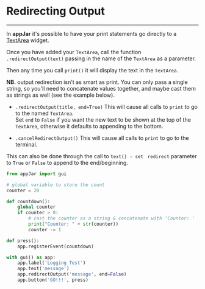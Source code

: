 # Redirecting Output  
---

In **appJar** it's possible to have your print statements go directly to a [TextArea](/inputWidgets/#textarea) widget.  

Once you have added your `TextArea`, call the function `.redirectOutput(text)` passing in the name of the `TextArea` as a parameter.

Then any time you call `print()` it will display the text in the `TextArea`.  

**NB.** output redirection isn't as smart as print. You can only pass a single string, so you'll need to concatenate values together, and maybe cast them as strings as well (see the example below).  

* `.redirectOutput(title, end=True)`
This will cause all calls to `print` to go to the named `TextArea`.  
Set `end` to `False` if you want the new text to be shown at the top of the `TextArea`, otherwise it defaults to appending to the bottom.  

* `.cancelRedirectOutput()`
This will cause all calls to `print` to go to the terminal.  

This can also be done through the call to `text() - set ` `redirect` parameter to `True` or `False` to append to the end/beginning.   

``` python
from appJar import gui

# global variable to store the count
counter = 20

def countdown():
    global counter
    if counter > 0:
        # cast the counter as a string & concatenate with 'Counter: '
        print("Counter: " + str(counter))
        counter -= 1

def press():
    app.registerEvent(countdown)

with gui() as app:
    app.label('Logging Test')
    app.text('message')
    app.redirectOutput('message', end=False)
    app.button('GO!!!', press)
```
